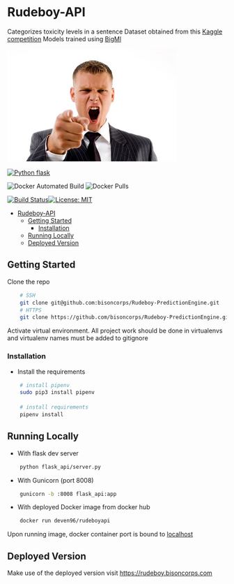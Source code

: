 # Rudeboy-API

Categorizes toxicity levels in a sentence 
Dataset obtained from this [Kaggle competition](https://www.kaggle.com/c/jigsaw-toxic-comment-classification-challenge)
Models trained using [BigMl](https://bigml.com/accounts/register/recommendedby/deven96)

![Icon](flask_api/static/assets/point-and-shout.jpg)

[![Python flask](https://img.shields.io/badge/Python-flask-blue.svg)](https://http://flask.pocoo.org/)

![Docker Automated Build](https://img.shields.io/docker/automated/deven96/rudeboyapi.svg?style=flat)
![Docker Pulls](https://img.shields.io/docker/pulls/deven96/rudeboyapi.svg?style=flat)

[![Build Status](https://travis-ci.com/bisoncorps/Rudeboy-PredictionEngine.svg?branch=master)](https://travis-ci.com/bisoncorps/Rudeboy-PredictionEngine)[![License: MIT](https://img.shields.io/badge/License-MIT-yellow.svg)](https://opensource.org/licenses/MIT)

- [Rudeboy-API](#rudeboy-api)
  - [Getting Started](#getting-started)
    - [Installation](#installation)
  - [Running Locally](#running-locally)
  - [Deployed Version](#deployed-version)

## Getting Started

Clone the repo

```bash
    # SSH
    git clone git@github.com:bisoncorps/Rudeboy-PredictionEngine.git   
    # HTTPS
    git clone https://github.com/bisoncorps/Rudeboy-PredictionEngine.git
```

Activate virtual environment. All project work should be done in virtualenvs and virtualenv names must be added to gitignore

### Installation

- Install the requirements

```bash
    # install pipenv
    sudo pip3 install pipenv

    # install requirements
    pipenv install
```


## Running Locally

- With flask dev server

```bash
    python flask_api/server.py
```

- With Gunicorn (port 8008)

```bash
    gunicorn -b :8008 flask_api:app
```

- With deployed Docker image from docker hub

```bash
    docker run deven96/rudeboyapi
```

Upon running image, docker container port is bound to [localhost](http://localhost:8008)


## Deployed Version

Make use of the deployed version visit https://rudeboy.bisoncorps.com
